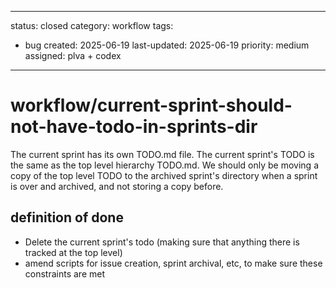---
status: closed
category: workflow
tags:
  - bug 
created: 2025-06-19
last-updated: 2025-06-19
priority: medium
assigned: plva + codex 
------------------------

# workflow/current-sprint-should-not-have-todo-in-sprints-dir

The current sprint has its own TODO.md file. The current sprint's TODO is the same as the top level hierarchy TODO.md. We should only be moving a copy of the top level TODO to the archived sprint's directory when a sprint is over and archived, and not storing a copy before.

## definition of done
- Delete the current sprint's todo (making sure that anything there is tracked at the top level)
- amend scripts for issue creation, sprint archival, etc, to make sure these constraints are met
